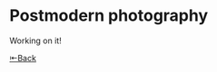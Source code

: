 # Postmodern photography

Working on it!


[⇤Back](https://simxn01.github.io/english-for-designers/)
